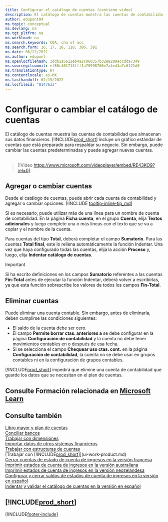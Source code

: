 ```yaml
---
title: Configurar el catálogo de cuentas (contiene video)
description: El catálogo de cuentas muestra las cuentas de contabilidad que almacenan sus datos financieros. Puede cambiar las cuentas predeterminadas en el plan de cuentas y puede agregar nuevas cuentas.
author: edupont04
ms.topic: conceptual
ms.devlang: na
ms.tgt_pltfrm: na
ms.workload: na
ms.search.keywords: COA, cha of acc
ms.search.form: 16, 17, 18, 118, 386, 391
ms.date: 06/22/2021
ms.author: edupont
ms.openlocfilehash: 3ddb1a5612eb4a2c060357b32e8209accdda7349
ms.sourcegitcommit: ef80c461713fff1a75998766e7a4ed3a7c6121d0
ms.translationtype: HT
ms.contentlocale: es-MX
ms.lasthandoff: 02/15/2022
ms.locfileid: "8147633"
---
```

# <a name="setting-up-or-changing-the-chart-of-accounts"></a>Configurar o cambiar el catálogo de cuentas

El catálogo de cuentas muestra las cuentas de contabilidad que almacenan sus datos financieros. [!INCLUDE[prod_short](includes/prod_short.md)] incluye un gráfico estándar de cuentas que está preparado para respaldar su negocio.
Sin embargo, puede cambiar las cuentas predeterminadas y puede agregar nuevas cuentas.
<br><br>  

> [!Video https://www.microsoft.com/videoplayer/embed/RE43KO9?rel=0]

## <a name="adding-or-changing-accounts"></a>Agregar o cambiar cuentas

Desde el catálogo de cuentas, puede abrir cada cuenta de contabilidad y agregar o cambiar opciones. [!INCLUDE [tooltip-inline-tip_md](includes/tooltip-inline-tip_md.md)]  

Si es necesario, puede utilizar más de una línea para un nombre de cuenta de contabilidad. En la página **Ficha cuenta**, en el grupo **Cuenta**, elija **Textos adicionales** y luego complete una o más líneas con el texto que se va a copiar y el nombre de la cuenta.  

Para cuentas del tipo **Total**, deberá completar el campo **Sumatorio**. Para las cuentas **Total final**, este lo rellena automáticamente la función Indentar. Una vez que haya configurado todas las cuentas, elija la acción **Proceso** y, luego, elija **Indentar catálogo de cuentas**.  

> [!IMPORTANT]
> Si ha escrito definiciones en los campos **Sumatorio** referentes a las cuentas **Fin-Total** antes de ejecutar la función Indentar, deberá volver a escribirlas, ya que esta función sobrescribe los valores de todos los campos **Fin-Total**.

## <a name="deleting-accounts"></a>Eliminar cuentas

Puede eliminar una cuenta contable. Sin embargo, antes de eliminarla, deben cumplirse las condiciones siguientes:  

* El saldo de la cuenta debe ser cero.  
* El campo **Permite borrar ctas. anteriores a** se debe configurar en la página **Configuración de contabilidad** y la cuenta no debe tener movimientos contables en o después de esa fecha.  
* Si se selecciona el campo **Chequear uso ctas. cont.** en la página **Configuración de contabilidad**, la cuenta no se debe usar en grupos contables ni en la configuración de grupos contables.  

[!INCLUDE[prod_short](includes/prod_short.md)] impedirá que elimine una cuenta de contabilidad que guarde los datos que se necesitan en el plan de cuentas.  

## <a name="see-related-training-at-microsoft-learn"></a>Consulte Formación relacionada en [Microsoft Learn](/learn/modules/chart-accounts-dynamics-365-business-central/index)

## <a name="see-also"></a>Consulte también

[Libro mayor y plan de cuentas](finance-general-ledger.md)  
[Conciliar bancos](bank-manage-bank-accounts.md)  
[Trabajar con dimensiones](finance-dimensions.md)  
[Importar datos de otros sistemas financieros](across-import-data-configuration-packages.md)  
[Trabajar con estructuras de cuentas](bi-how-work-account-schedule.md)  
[Trabajar con [!INCLUDE[prod_short](includes/prod_short.md)]](ui-work-product.md)  
[Cerrar cuentas de estado de cuenta de ingresos en la versión francesa](LocalFunctionality/France/how-to-close-income-statement-accounts.md)  
[Imprimir estados de cuenta de ingresos en la versión australiana](LocalFunctionality/Australia/how-to-print-income-statements.md)  
[Imprimir estados de cuenta de ingresos en la versión neozelandesa](LocalFunctionality/NewZealand/how-to-print-income-statements.md)  
[Configurar y cerrar saldos de estados de cuenta de ingresos en la versión en español](LocalFunctionality/Spain/how-to-set-up-and-close-income-statement-balances.md)  
[Indentar y validar el catálogo de cuentas en la versión en español](LocalFunctionality/Spain/how-to-indent-and-validate-chart-of-accounts.md)  

## [!INCLUDE[prod_short](includes/free_trial_md.md)]


[!INCLUDE[footer-include](includes/footer-banner.md)]